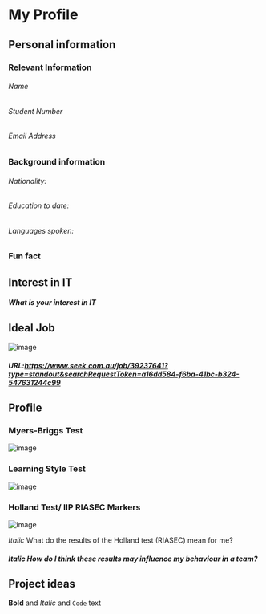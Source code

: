 # My Profile 

## Personal information

### Relevant Information
###### Name
###### Student Number
###### Email Address

### Background information
###### Nationality:
###### Education to date:
###### Languages spoken: 

### Fun fact






## Interest in IT

##### What is your interest in IT 

## Ideal Job
![image](https://user-images.githubusercontent.com/51509063/59553312-8d6cc580-8fd6-11e9-8726-505283b35c20.png)

##### URL:https://www.seek.com.au/job/39237641?type=standout&searchRequestToken=a16dd584-f6ba-41bc-b324-547631244c99

## Profile 
### Myers-Briggs Test 
![image](https://user-images.githubusercontent.com/51509063/59553268-0fa8ba00-8fd6-11e9-9282-3ce7d4f8be8c.png)


### Learning Style Test
![image](https://user-images.githubusercontent.com/51509063/59553321-b5f4bf80-8fd6-11e9-96b7-12e59a4e9f71.png)


### Holland Test/ IIP RIASEC Markers 
![image](https://user-images.githubusercontent.com/51509063/59553091-374a5300-8fd3-11e9-90f7-22577ecc4d8a.png)


_Italic_ What do the results of the Holland test (RIASEC) mean for me? 

##### _Italic_ How do I think these results may influence my behaviour in a team? 

## Project ideas 





**Bold** and _Italic_ and `Code` text



